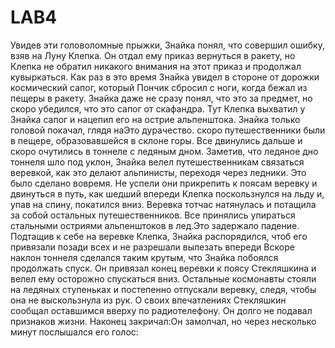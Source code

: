 # LAB4

Увидев эти головоломные прыжки, Знайка понял, что совершил ошибку, взяв на Луну Клепка.
Он отдал ему приказ вернуться в ракету, но Клепка не обратил никакого внимания на этот приказ и продолжал кувыркаться.
Как раз в это время Знайка увидел в стороне от дорожки космический сапог, который Пончик сбросил с ноги, когда бежал из пещеры в ракету.
Знайка даже не сразу понял, что это за предмет, но скоро убедился, что это сапог от скафандра. 
Тут Клепка выхватил у Знайка сапог и нацепил его на острие альпенштокa. 
Знайка только головой покачал, глядя наЭто дурачество.
скоро путешественники были в пещере, образовавшейся в склоне горы.
Все двинулись дальше и скоро очутились в тоннеле с ледяным дном. 
Заметив, что ледяное дно тоннеля шло под уклон, Знайка велел путешественникам связаться веревкой, как это делают альпинисты, переходя через ледники.
Это было сделано вовремя. Не успели они прикрепить к поясам веревку и двинуться в путь, как шедший впереди Клепка поскользнулся на льду и, упав на спину, покатился
вниз. Веревка тотчас натянулась и потащила за собой остальных путешественников. 
Все принялись упираться стальными остриями альпенштоков в лед.Это задержало падение.
Подтащив к себе на веревке Клепка, Знайка распорядился, чтоб его привязали позади всех и не разрешали вылезать впереди 
Вскоре наклон тоннеля сделался таким крутым, что Знайка побоялся продолжать спуск.
Он привязал конец веревки к поясу Стекляшкина и велел ему осторожно спускаться вниз. 
Остальные космонавты стояли на ледяных ступеньках и постепенно отпускали веревку, следя, чтобы она не выcкользнула из рук.
О своих впечатлениях Стекляшкин сообщал оставшимся вверху по радиотелефону.
Он долго не подавал признаков жизни.
Наконец закричал:Он замолчал, но через несколько минут послышался его голос:
